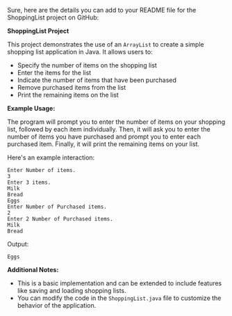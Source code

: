 Sure, here are the details you can add to your README file for the ShoppingList project on GitHub:

**ShoppingList Project**

This project demonstrates the use of an `ArrayList` to create a simple shopping list application in Java. It allows users to:

* Specify the number of items on the shopping list
* Enter the items for the list
* Indicate the number of items that have been purchased
* Remove purchased items from the list
* Print the remaining items on the list


**Example Usage:**

The program will prompt you to enter the number of items on your shopping list, followed by each item individually. Then, it will ask you to enter the number of items you have purchased and prompt you to enter each purchased item. Finally, it will print the remaining items on your list.

Here's an example interaction:

```
Enter Number of items.
3
Enter 3 items.
Milk
Bread
Eggs
Enter Number of Purchased items.
2
Enter 2 Number of Purchased items.
Milk
Bread
```

Output:

```
Eggs
```

**Additional Notes:**

* This is a basic implementation and can be extended to include features like saving and loading shopping lists.
* You can modify the code in the `ShoppingList.java` file to customize the behavior of the application.

